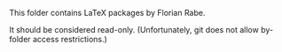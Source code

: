 This folder contains LaTeX packages by Florian Rabe.

It should be considered read-only. (Unfortunately, git does not allow by-folder access restrictions.)